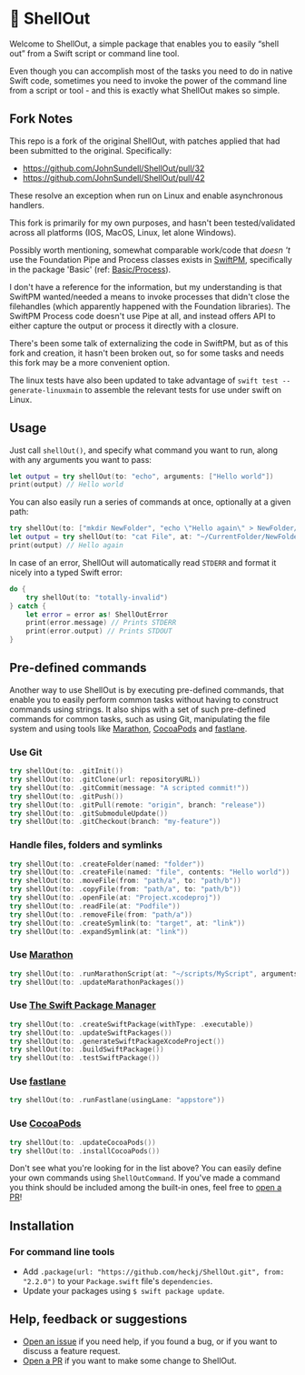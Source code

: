 
# 🐚 ShellOut

Welcome to ShellOut, a simple package that enables you to easily “shell out” from a Swift script or command line tool.

Even though you can accomplish most of the tasks you need to do in native Swift code, sometimes you need to invoke the power of the command line from a script or tool - and this is exactly what ShellOut makes so simple.

## Fork Notes

This repo is a fork of the original ShellOut, with patches applied that had been submitted to the original.
Specifically:

- <https://github.com/JohnSundell/ShellOut/pull/32>
- <https://github.com/JohnSundell/ShellOut/pull/42>

These resolve an exception when run on Linux and enable asynchronous handlers.

This fork is primarily for my own purposes, and hasn't been tested/validated across all platforms (IOS, MacOS, Linux, let alone Windows).

Possibly worth mentioning, somewhat comparable work/code that *doesn 't* use the
Foundation Pipe and Process classes exists in [SwiftPM](https://github.com/apple/swift-package-manager),
specifically in the package 'Basic'
(ref: [Basic/Process](https://github.com/apple/swift-package-manager/blob/master/Sources/Basic/Process.swift)).

I don't have a reference for the information, but my understanding is that SwiftPM wanted/needed a means to
invoke processes that didn't close the filehandles (which apparently happened with the Foundation libraries).
The SwiftPM Process code doesn't use Pipe at all, and instead offers API to either capture the output or
process it directly with a closure.

There's been some talk of externalizing the code in SwiftPM, but as of this fork and creation, it hasn't been
broken out, so for some tasks and needs this fork may be a more convenient option.

The linux tests have also been updated to take advantage of `swift test --generate-linuxmain` to assemble the
relevant tests for use under swift on Linux.

## Usage

Just call `shellOut()`, and specify what command you want to run, along with any arguments you want to pass:

```swift
let output = try shellOut(to: "echo", arguments: ["Hello world"])
print(output) // Hello world
```

You can also easily run a series of commands at once, optionally at a given path:

```swift
try shellOut(to: ["mkdir NewFolder", "echo \"Hello again\" > NewFolder/File"], at: "~/CurrentFolder")
let output = try shellOut(to: "cat File", at: "~/CurrentFolder/NewFolder")
print(output) // Hello again
```

In case of an error, ShellOut will automatically read `STDERR` and format it nicely into a typed Swift error:

```swift
do {
    try shellOut(to: "totally-invalid")
} catch {
    let error = error as! ShellOutError
    print(error.message) // Prints STDERR
    print(error.output) // Prints STDOUT
}
```

## Pre-defined commands

Another way to use ShellOut is by executing pre-defined commands, that enable you to easily perform common tasks without having to construct commands using strings. It also ships with a set of such pre-defined commands for common tasks, such as using Git, manipulating the file system and using tools like [Marathon](https://github.com/JohnSundell/Marathon), [CocoaPods](https://cocoapods.org) and [fastlane](https://fastlane.tools).

### Use Git

```swift
try shellOut(to: .gitInit())
try shellOut(to: .gitClone(url: repositoryURL))
try shellOut(to: .gitCommit(message: "A scripted commit!"))
try shellOut(to: .gitPush())
try shellOut(to: .gitPull(remote: "origin", branch: "release"))
try shellOut(to: .gitSubmoduleUpdate())
try shellOut(to: .gitCheckout(branch: "my-feature"))
```

### Handle files, folders and symlinks

```swift
try shellOut(to: .createFolder(named: "folder"))
try shellOut(to: .createFile(named: "file", contents: "Hello world"))
try shellOut(to: .moveFile(from: "path/a", to: "path/b"))
try shellOut(to: .copyFile(from: "path/a", to: "path/b"))
try shellOut(to: .openFile(at: "Project.xcodeproj"))
try shellOut(to: .readFile(at: "Podfile"))
try shellOut(to: .removeFile(from: "path/a"))
try shellOut(to: .createSymlink(to: "target", at: "link"))
try shellOut(to: .expandSymlink(at: "link"))
```

### Use [Marathon](https://github.com/JohnSundell/Marathon)

```swift
try shellOut(to: .runMarathonScript(at: "~/scripts/MyScript", arguments: ["One", "Two"]))
try shellOut(to: .updateMarathonPackages())
```

### Use [The Swift Package Manager](https://github.com/apple/swift-package-manager)

```swift
try shellOut(to: .createSwiftPackage(withType: .executable))
try shellOut(to: .updateSwiftPackages())
try shellOut(to: .generateSwiftPackageXcodeProject())
try shellOut(to: .buildSwiftPackage())
try shellOut(to: .testSwiftPackage())
```

### Use [fastlane](https://fastlane.tools)

```swift
try shellOut(to: .runFastlane(usingLane: "appstore"))
```

### Use [CocoaPods](https://cocoapods.org)

```swift
try shellOut(to: .updateCocoaPods())
try shellOut(to: .installCocoaPods())
```

Don't see what you're looking for in the list above? You can easily define your own commands using `ShellOutCommand`. If you've made a command you think should be included among the built-in ones, feel free to [open a PR](https://github.com/heckj/ShellOut/pull/new/master)!

## Installation

### For command line tools

- Add `.package(url: "https://github.com/heckj/ShellOut.git", from: "2.2.0")` to your `Package.swift` file's `dependencies`.
- Update your packages using `$ swift package update`.

## Help, feedback or suggestions

- [Open an issue](https://github.com/heckj/ShellOut/issues/new) if you need help, if you found a bug, or if you want to discuss a feature request.
- [Open a PR](https://github.com/heckj/ShellOut/pull/new/master) if you want to make some change to ShellOut.

